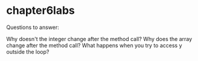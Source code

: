 # chapter6labs
Questions to answer:

Why doesn't the integer change after the method call?
Why does the array change after the method call?
What happens when you try to access y outside the loop?
